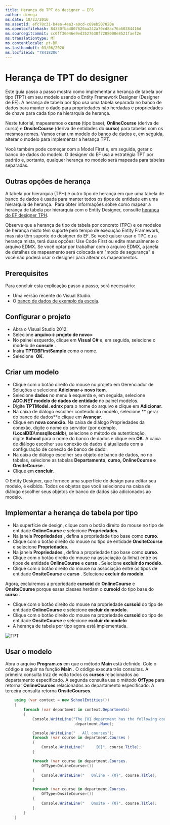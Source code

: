 ```yaml
---
title: Herança de TPT do designer – EF6
author: divega
ms.date: 10/23/2016
ms.assetid: efc78c31-b4ea-4ea3-a0cd-c69eb507020e
ms.openlocfilehash: 84330fba4807620aa242a70cd8ac76a60284416d
ms.sourcegitcommit: cc0ff36e46e9ed3527638f7208000e8521faef2e
ms.translationtype: MT
ms.contentlocale: pt-BR
ms.lasthandoff: 03/06/2020
ms.locfileid: "78418206"
---
```

# <a name="designer-tpt-inheritance"></a>Herança de TPT do designer
Este guia passo a passo mostra como implementar a herança de tabela por tipo (TPT) em seu modelo usando o Entity Framework Designer (Designer de EF). A herança de tabela por tipo usa uma tabela separada no banco de dados para manter o dado para propriedades não herdadas e propriedades de chave para cada tipo na hierarquia de herança.

Neste tutorial, mapearemos o **curso** (tipo base), **OnlineCourse** (deriva de curso) e **OnsiteCourse** (deriva de entidades do **curso**) para tabelas com os mesmos nomes. Vamos criar um modelo do banco de dados e, em seguida, alterar o modelo para implementar a herança TPT.

Você também pode começar com a Model First e, em seguida, gerar o banco de dados do modelo. O designer do EF usa a estratégia TPT por padrão e, portanto, qualquer herança no modelo será mapeada para tabelas separadas.

## <a name="other-inheritance-options"></a>Outras opções de herança

A tabela por hierarquia (TPH) é outro tipo de herança em que uma tabela de banco de dados é usada para manter todos os tipos de entidade em uma hierarquia de herança.  Para obter informações sobre como mapear a herança de tabela por hierarquia com o Entity Designer, consulte [herança do EF designer TPH](~/ef6/modeling/designer/inheritance/tph.md). 

Observe que a herança de tipo de tabela por concreto (TPC) e os modelos de herança misto têm suporte pelo tempo de execução Entity Framework, mas não têm suporte do designer do EF. Se você quiser usar o TPC ou a herança mista, terá duas opções: Use Code First ou edite manualmente o arquivo EDMX. Se você optar por trabalhar com o arquivo EDMX, a janela de detalhes de mapeamento será colocada em "modo de segurança" e você não poderá usar o designer para alterar os mapeamentos.

## <a name="prerequisites"></a>Prerequisites

Para concluir esta explicação passo a passo, será necessário:

- Uma versão recente do Visual Studio.
- O [banco de dados de exemplo da escola](~/ef6/resources/school-database.md).

## <a name="set-up-the-project"></a>Configurar o projeto

-   Abra o Visual Studio 2012.
-   Selecione **arquivo-&gt; projeto de novo&gt;**
-   No painel esquerdo, clique em **Visual C\#** e, em seguida, selecione o modelo de **console** .
-   Insira **TPTDBFirstSample** como o nome.
-   Selecione  **OK**.

## <a name="create-a-model"></a>Criar um modelo

-   Clique com o botão direito do mouse no projeto em Gerenciador de Soluções e selecione **Adicionar-&gt; novo item**.
-   Selecione **dados** no menu à esquerda e, em seguida, selecione **ADO.NET modelo de dados de entidade** no painel modelos.
-   Digite **TPTModel. edmx** para o nome do arquivo e clique em **Adicionar**.
-   Na caixa de diálogo escolher conteúdo do modelo, selecione ** gerar do banco de dados**e clique em **Avançar**.
-   Clique em **nova conexão**.
    Na caixa de diálogo Propriedades da conexão, digite o nome do servidor (por exemplo, **(LocalDB)\\mssqllocaldb**), selecione o método de autenticação, digite **School** para o nome do banco de dados e clique em **OK**.
    A caixa de diálogo escolher sua conexão de dados é atualizada com a configuração de conexão de banco de dado.
-   Na caixa de diálogo escolher seu objeto de banco de dados, no nó tabelas, selecione as tabelas **Departamento**, **curso, OnlineCourse e OnsiteCourse** .
-   Clique em **concluir**.

O Entity Designer, que fornece uma superfície de design para editar seu modelo, é exibido. Todos os objetos que você selecionou na caixa de diálogo escolher seus objetos de banco de dados são adicionados ao modelo.

## <a name="implement-table-per-type-inheritance"></a>Implementar a herança de tabela por tipo

-   Na superfície de design, clique com o botão direito do mouse no tipo de entidade **OnlineCourse** e selecione **Propriedades**.
-   Na janela **Propriedades** , defina a propriedade tipo base como **curso**.
-   Clique com o botão direito do mouse no tipo de entidade **OnsiteCourse** e selecione **Propriedades**.
-   Na janela **Propriedades** , defina a propriedade tipo base como **curso**.
-   Clique com o botão direito do mouse na associação (a linha) entre os tipos de entidade **OnlineCourse** e **curso** .
    Selecione **excluir do modelo**.
-   Clique com o botão direito do mouse na associação entre os tipos de entidade **OnsiteCourse** e **curso** .
    Selecione **excluir do modelo**.

Agora, excluiremos a propriedade **cursoid** de **OnlineCourse** e **OnsiteCourse** porque essas classes herdam o **cursoid** do tipo base do **curso** .

-   Clique com o botão direito do mouse na propriedade **cursoid** do tipo de entidade **OnlineCourse** e selecione **excluir do modelo**.
-   Clique com o botão direito do mouse na propriedade **cursoid** do tipo de entidade **OnsiteCourse** e selecione **excluir do modelo**
-   A herança de tabela por tipo agora está implementada.

![TPT](~/ef6/media/tpt.png)

## <a name="use-the-model"></a>Usar o modelo

Abra o arquivo **Program.cs** em que o método **Main** está definido. Cole o código a seguir na função **Main** . O código executa três consultas. A primeira consulta traz de volta todos os **cursos** relacionados ao departamento especificado. A segunda consulta usa o método **OfType** para retornar **OnlineCourses** relacionados ao departamento especificado. A terceira consulta retorna **OnsiteCourses**.

``` csharp
    using (var context = new SchoolEntities())
    {
        foreach (var department in context.Departments)
        {
            Console.WriteLine("The {0} department has the following courses:",
                               department.Name);

            Console.WriteLine("   All courses");
            foreach (var course in department.Courses )
            {
                Console.WriteLine("     {0}", course.Title);
            }

            foreach (var course in department.Courses.
                OfType<OnlineCourse>())
            {
                Console.WriteLine("   Online - {0}", course.Title);
            }

            foreach (var course in department.Courses.
                OfType<OnsiteCourse>())
            {
                Console.WriteLine("   Onsite - {0}", course.Title);
            }
        }
    }
```
